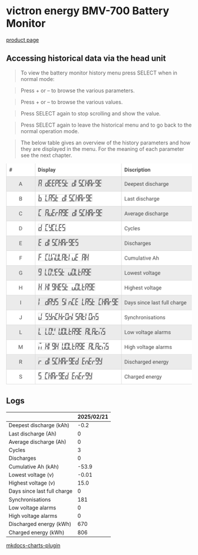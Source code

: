 # victron energy BMV-700 Battery Monitor

[product page](https://www.victronenergy.com/display-and-panels/bmv-700)

## Accessing historical data via the head unit

> To view the battery monitor history menu press SELECT when in normal mode:

> Press + or – to browse the various parameters.

> Press + or – to browse the various values.

> Press SELECT again to stop scrolling and show the value.

> Press SELECT again to leave the historical menu and to go back to the normal operation mode.

> The below table gives an overview of the history parameters and how they are displayed in the menu. For the meaning of each parameter see the next chapter.

![history menu](victron-energy-battery-monitor/history.png)

## Logs

| | 2025/02/21 |
| -- | -- |
| Deepest discharge (kAh) | -0.2|
|Last discharge (Ah) | 0|
|Average discharge (Ah)|0 |
|Cycles |3 |
|Discharges |0 |
|Cumulative Ah (kAh)| -53.9|
|Lowest voltage (v) |-0.01 |
|Highest voltage (v) |15.0 |
|Days since last full charge | 0|
|Synchronisations | 181|
|Low voltage alarms | 0|
|High voltage alarms |0 |
|Discharged energy (kWh) | 670|
|Charged energy (kWh)| 806|

[mkdocs-charts-plugin](https://github.com/timvink/mkdocs-charts-plugin)

